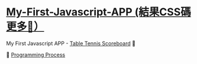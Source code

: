 # [My-First-Javascript-APP (結果CSS碼更多🤣）](https://michellechang2006.github.io/github_page_test/)

My First Javascript APP - [Table Tennis Scoreboard](https://michellechang2006.github.io/My-First-Javascript-APP/) 🥳

📝 [Programming Process]()
